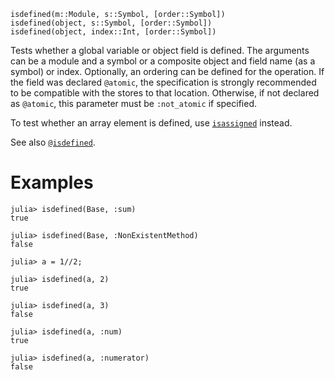 ```
isdefined(m::Module, s::Symbol, [order::Symbol])
isdefined(object, s::Symbol, [order::Symbol])
isdefined(object, index::Int, [order::Symbol])
```

Tests whether a global variable or object field is defined. The arguments can be a module and a symbol or a composite object and field name (as a symbol) or index. Optionally, an ordering can be defined for the operation. If the field was declared `@atomic`, the specification is strongly recommended to be compatible with the stores to that location. Otherwise, if not declared as `@atomic`, this parameter must be `:not_atomic` if specified.

To test whether an array element is defined, use [`isassigned`](@ref) instead.

See also [`@isdefined`](@ref).

# Examples

```jldoctest
julia> isdefined(Base, :sum)
true

julia> isdefined(Base, :NonExistentMethod)
false

julia> a = 1//2;

julia> isdefined(a, 2)
true

julia> isdefined(a, 3)
false

julia> isdefined(a, :num)
true

julia> isdefined(a, :numerator)
false
```
